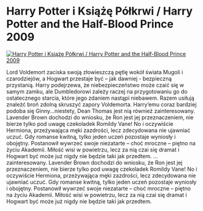 Harry Potter i Książę Półkrwi / Harry Potter and the Half-Blood Prince 2009 
=============
[![Harry Potter i Książę Półkrwi / Harry Potter and the Half-Blood Prince 2009 ](http://vidos.pl/images/player.gif)](http://vidos.pl/harry-potter-i-ksiaze-polkrwi-harry-potter-and-the-half-blood-prince-2009)

 Lord Voldemort zaciska swoją złowieszczą pętlę wokół świata Mugoli i czarodziejów, a Hogwart przestaje być – jak dawniej - bezpieczną przystanią. Harry podejrzewa, że niebezpieczeństwo może czaić się w samym zamku, ale Dumbledorowi zależy raczej na przygotowaniu go do ostatecznego starcia, które jego zdaniem nastąpi niebawem. Razem usiłują znaleźć broń zdolną skruszyć zapory Voldemorta. Harry’emu coraz bardziej podoba się Ginny...niestety, Dean Thomas jest nią również zainteresowany. Lavender Brown dochodzi do wniosku, że Ron jest jej przeznaczeniem, nie bierze tylko pod uwagę czekoladek Romildy Vane! No i oczywiście Hermiona, przeżywająca męki zazdrości, lecz zdecydowana nie ujawniać uczuć. Gdy romanse kwitną, tylko jeden uczeń pozostaje wyniosły i obojętny. Postanowił wywrzeć swoje niezatarte – choć mroczne – piętno na życiu Akademii. Miłość wisi w powietrzu, lecz za nią czai się dramat i Hogwart być może już nigdy nie będzie taki jak przedtem.  ... zainteresowany. Lavender Brown dochodzi do wniosku, że Ron jest jej przeznaczeniem, nie bierze tylko pod uwagę czekoladek Romildy Vane! No i oczywiście Hermiona, przeżywająca męki zazdrości, lecz zdecydowana nie ujawniać uczuć. Gdy romanse kwitną, tylko jeden uczeń pozostaje wyniosły i obojętny. Postanowił wywrzeć swoje niezatarte – choć mroczne – piętno na życiu Akademii. Miłość wisi w powietrzu, lecz za nią czai się dramat i Hogwart być może już nigdy nie będzie taki jak przedtem.

